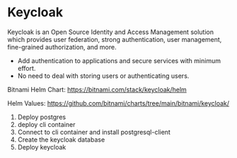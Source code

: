 # Keycloak

Keycloak is an Open Source Identity and Access Management solution which provides user federation, strong authentication, user management, fine-grained authorization, and more. 

-  Add authentication to applications and secure services with minimum effort.
- No need to deal with storing users or authenticating users.


Bitnami Helm Chart: https://bitnami.com/stack/keycloak/helm

Helm Values: https://github.com/bitnami/charts/tree/main/bitnami/keycloak/


1. Deploy postgres
2. deploy cli container
3. Connect to cli container and install postgresql-client
4. Create the keycloak database
5. Deploy keycloak
